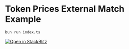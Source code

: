 # Token Prices External Match Example

```bash
bun run index.ts
```

[![Open in StackBlitz](https://developer.stackblitz.com/img/open_in_stackblitz.svg)](https://stackblitz.com/github/renegade-fi/typescript-sdk/tree/main/examples/external-match/token-prices)